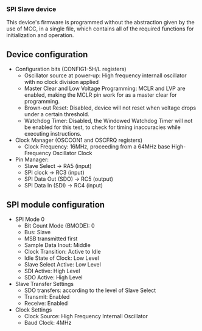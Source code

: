 ### SPI Slave device

This device's firmware is programmed without the abstraction given by the use of MCC, in a single file, which contains all of the required functions for initialization and operation. 

## Device configuration

- Configuration bits (CONFIG1-5H/L registers)
  - Oscillator source at power-up: High frequency internall oscillator with no clock division applied
  - Master Clear and Low Voltage Programming: MCLR and LVP are enabled, making the MCLR pin work for as a master clear for programming.
  - Brown-out Reset: Disabled, device will not reset when voltage drops under a certain threshold.
  - Watchdog Timer: Disabled, the Windowed Watchdog Timer will not be enabled for this test, to check for timing inaccuracies while executing instructions.
- Clock Manager (OSCCON1 and OSCFRQ registers)
  -   Clock Frequency: 16MHz, proceeding from a 64MHz base High-Frequency Oscillator Clock
- Pin Manager:
  -  Slave Select -> RA5 (input)
  -  SPI clock -> RC3 (input)
  -  SPI Data Out (SDO) -> RC5 (output)
  -  SPI Data In (SDI) -> RC4 (input)

## SPI module configuration

- SPI Mode 0
  - Bit Count Mode (BMODE): 0
  - Bus: Slave
  - MSB transmitted first
  - Sample Data Inout: Middle
  - Clock Transition: Active to Idle
  - Idle State of Clock: Low Level
  - Slave Select Active: Low Level
  - SDI Active: High Level
  - SDO Active: High Level
- Slave Transfer Settings
  - SDO transfers: according to the level of Slave Select
  - Transmit: Enabled
  - Receive: Enabled
- Clock Settings
  - Clock Source: High Frequency Internall Oscillator
  - Baud Clock: 4MHz

